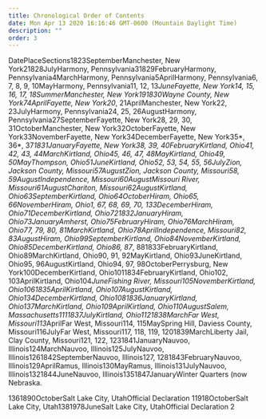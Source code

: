 ```yaml
---
title: Chronological Order of Contents
date: Mon Apr 13 2020 16:16:46 GMT-0600 (Mountain Daylight Time)
description: ""
order: 3
---
```


DatePlaceSections1823SeptemberManchester, New York21828JulyHarmony, Pennsylvania31829FebruaryHarmony, Pennsylvania4MarchHarmony, Pennsylvania5AprilHarmony, Pennsylvania6, 7, 8, 9, 10MayHarmony, Pennsylvania11, 12, 13*JuneFayette, New York14, 15, 16, 17, 18SummerManchester, New York191830Wayne County, New York74AprilFayette, New York20*, 21AprilManchester, New York22, 23JulyHarmony, Pennsylvania24, 25, 26AugustHarmony, Pennsylvania27SeptemberFayette, New York28, 29, 30, 31OctoberManchester, New York32OctoberFayette, New York33NovemberFayette, New York34DecemberFayette, New York35*, 36*, 37*1831JanuaryFayette, New York38, 39, 40FebruaryKirtland, Ohio41, 42, 43, 44MarchKirtland, Ohio45, 46, 47, 48MayKirtland, Ohio49, 50MayThompson, Ohio51JuneKirtland, Ohio52, 53, 54, 55, 56JulyZion, Jackson County, Missouri57AugustZion, Jackson County, Missouri58, 59AugustIndependence, Missouri60AugustMissouri River, Missouri61AugustChariton, Missouri62AugustKirtland, Ohio63SeptemberKirtland, Ohio64OctoberHiram, Ohio65, 66NovemberHiram, Ohio1, 67, 68, 69, 70, 133DecemberHiram, Ohio71DecemberKirtland, Ohio721832JanuaryHiram, Ohio73JanuaryAmherst, Ohio75FebruaryHiram, Ohio76MarchHiram, Ohio77, 79, 80, 81MarchKirtland, Ohio78AprilIndependence, Missouri82, 83AugustHiram, Ohio99SeptemberKirtland, Ohio84NovemberKirtland, Ohio85DecemberKirtland, Ohio86, 87*, 881833FebruaryKirtland, Ohio89MarchKirtland, Ohio90, 91, 92MayKirtland, Ohio93JuneKirtland, Ohio95, 96AugustKirtland, Ohio94, 97, 98OctoberPerrysburg, New York100DecemberKirtland, Ohio1011834FebruaryKirtland, Ohio102, 103AprilKirtland, Ohio104*JuneFishing River, Missouri105NovemberKirtland, Ohio1061835AprilKirtland, Ohio107AugustKirtland, Ohio134DecemberKirtland, Ohio1081836JanuaryKirtland, Ohio137MarchKirtland, Ohio109AprilKirtland, Ohio110AugustSalem, Massachusetts1111837JulyKirtland, Ohio1121838MarchFar West, Missouri113*AprilFar West, Missouri114, 115MaySpring Hill, Daviess County, Missouri116JulyFar West, Missouri117, 118, 119, 1201839MarchLiberty Jail, Clay County, Missouri121, 122, 1231841JanuaryNauvoo, Illinois124MarchNauvoo, Illinois125JulyNauvoo, Illinois1261842SeptemberNauvoo, Illinois127, 1281843FebruaryNauvoo, Illinois129AprilRamus, Illinois130MayRamus, Illinois131JulyNauvoo, Illinois1321844JuneNauvoo, Illinois1351847JanuaryWinter Quarters (now Nebraska.

1361890OctoberSalt Lake City, UtahOfficial Declaration 11918OctoberSalt Lake City, Utah1381978JuneSalt Lake City, UtahOfficial Declaration 2
